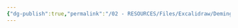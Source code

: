 ```yaml
---
{"dg-publish":true,"permalink":"/02 - RESOURCES/Files/Excalidraw/Deming Zyklus 2024-08-18 18.46.10.excalidraw/","tags":["excalidraw"],"noteIcon":"","updated":"2024-11-24T22:11:11.186+01:00"}
---
```

<style> .container {font-family: sans-serif; text-align: center;} .button-wrapper button {z-index: 1;height: 40px; width: 100px; margin: 10px;padding: 5px;} .excalidraw .App-menu_top .buttonList { display: flex;} .excalidraw-wrapper { height: 800px; margin: 50px; position: relative;} :root[dir="ltr"] .excalidraw .layer-ui__wrapper .zen-mode-transition.App-menu_bottom--transition-left {transform: none;} </style><script src="https://cdn.jsdelivr.net/npm/react@17/umd/react.production.min.js"></script><script src="https://cdn.jsdelivr.net/npm/react-dom@17/umd/react-dom.production.min.js"></script><script type="text/javascript" src="https://cdn.jsdelivr.net/npm/@excalidraw/excalidraw@0/dist/excalidraw.production.min.js"></script><div id="Deming_Zyklus_2024-08-18_1846.10.excalidraw.md"></div><script>(function(){const InitialData={"type":"excalidraw","version":2,"source":"https://github.com/zsviczian/obsidian-excalidraw-plugin/releases/tag/2.3.0","elements":[{"type":"ellipse","version":65,"versionNonce":1513676567,"index":"a0","isDeleted":false,"id":"B0YJzKZ_ET2ByKY4bLdls","fillStyle":"solid","strokeWidth":2,"strokeStyle":"solid","roughness":1,"opacity":10,"angle":0,"x":-191,"y":-176.2109375,"strokeColor":"#1e1e1e","backgroundColor":"transparent","width":456,"height":396,"seed":1294442329,"groupIds":[],"frameId":null,"roundness":{"type":2},"boundElements":[{"id":"6FE-o_9DC-3XPGJeoqxXP","type":"arrow"}],"updated":1723999714340,"link":null,"locked":false},{"type":"arrow","version":299,"versionNonce":585252985,"index":"a1","isDeleted":false,"id":"nj48l8T0BgG80-IZ1rhHP","fillStyle":"solid","strokeWidth":4,"strokeStyle":"solid","roughness":1,"opacity":100,"angle":0,"x":107,"y":-201.2109375,"strokeColor":"#1e1e1e","backgroundColor":"transparent","width":209,"height":308,"seed":1909791063,"groupIds":[],"frameId":null,"roundness":{"type":2},"boundElements":[],"updated":1723999678501,"link":null,"locked":false,"startBinding":null,"endBinding":null,"lastCommittedPoint":null,"startArrowhead":null,"endArrowhead":"arrow","points":[[0,0],[137,111],[209,308]],"elbowed":false},{"type":"arrow","version":397,"versionNonce":1248883993,"index":"a2","isDeleted":false,"id":"zo6e_w5oRHsH29GE1BXF7","fillStyle":"solid","strokeWidth":4,"strokeStyle":"solid","roughness":1,"opacity":100,"angle":2.0366362162410994,"x":-29.146820578947654,"y":24.126166520640226,"strokeColor":"#1e1e1e","backgroundColor":"transparent","width":274,"height":269,"seed":309131479,"groupIds":[],"frameId":null,"roundness":{"type":2},"boundElements":[],"updated":1723999628593,"link":null,"locked":false,"startBinding":null,"endBinding":null,"lastCommittedPoint":null,"startArrowhead":null,"endArrowhead":"arrow","points":[[0,0],[204,94],[274,269]],"elbowed":false},{"type":"arrow","version":689,"versionNonce":1997205559,"index":"a3","isDeleted":false,"id":"6FE-o_9DC-3XPGJeoqxXP","fillStyle":"solid","strokeWidth":4,"strokeStyle":"solid","roughness":1,"opacity":100,"angle":3.5899530434171076,"x":-235.18818751808283,"y":-64.96904213448988,"strokeColor":"#1e1e1e","backgroundColor":"transparent","width":248.87009195266222,"height":274.4302598033934,"seed":2088645431,"groupIds":[],"frameId":null,"roundness":{"type":2},"boundElements":[],"updated":1723999687021,"link":null,"locked":false,"startBinding":null,"endBinding":{"elementId":"B0YJzKZ_ET2ByKY4bLdls","focus":0.9755694857350573,"gap":19.226803912404108,"fixedPoint":null},"lastCommittedPoint":null,"startArrowhead":null,"endArrowhead":"arrow","points":[[0,0],[204,94],[248.87009195266222,274.4302598033934]],"elbowed":false},{"type":"arrow","version":696,"versionNonce":29453591,"index":"a4","isDeleted":false,"id":"V5ifBraCcvfC_2sDDecQp","fillStyle":"solid","strokeWidth":4,"strokeStyle":"solid","roughness":1,"opacity":100,"angle":5.129664581138567,"x":-167.1935492898823,"y":-274.5166266378059,"strokeColor":"#1e1e1e","backgroundColor":"transparent","width":267.88665890657643,"height":275.51600053022946,"seed":758457497,"groupIds":[],"frameId":null,"roundness":{"type":2},"boundElements":[],"updated":1723999700684,"link":null,"locked":false,"startBinding":null,"endBinding":null,"lastCommittedPoint":null,"startArrowhead":null,"endArrowhead":"arrow","points":[[0,0],[199.44846137569922,96.27696672803557],[267.88665890657643,275.51600053022946]],"elbowed":false},{"type":"text","version":156,"versionNonce":977531385,"index":"a6","isDeleted":false,"id":"BEh6vqNX","fillStyle":"solid","strokeWidth":4,"strokeStyle":"solid","roughness":1,"opacity":90,"angle":1.0427897508807522,"x":216.01039691033918,"y":-116.19092011642951,"strokeColor":"#1e1e1e","backgroundColor":"transparent","width":112.23202514648438,"height":45,"seed":1644648665,"groupIds":[],"frameId":null,"roundness":null,"boundElements":[],"updated":1724000029749,"link":null,"locked":false,"fontSize":36,"fontFamily":5,"text":"Planen","rawText":"Planen","textAlign":"left","verticalAlign":"top","containerId":null,"originalText":"Planen","autoResize":true,"lineHeight":1.25},{"type":"text","version":127,"versionNonce":557690615,"index":"aD","isDeleted":false,"id":"5sZlPZfu","fillStyle":"solid","strokeWidth":4,"strokeStyle":"solid","roughness":1,"opacity":90,"angle":5.813075576433593,"x":121.26972260566065,"y":197.31369828836114,"strokeColor":"#1e1e1e","backgroundColor":"transparent","width":167.86004638671875,"height":45,"seed":237793369,"groupIds":[],"frameId":null,"roundness":null,"boundElements":[],"updated":1724005059180,"link":null,"locked":false,"fontSize":36,"fontFamily":5,"text":"Umsetzen","rawText":"Umsetzen","textAlign":"left","verticalAlign":"top","containerId":null,"originalText":"Umsetzen","autoResize":true,"lineHeight":1.25},{"type":"text","version":315,"versionNonce":1415163929,"index":"aE","isDeleted":false,"id":"P4s1ow1H","fillStyle":"solid","strokeWidth":4,"strokeStyle":"solid","roughness":1,"opacity":90,"angle":5.731792579373206,"x":-160.82977335098292,"y":-241.8212122584962,"strokeColor":"#1e1e1e","backgroundColor":"transparent","width":128.5120391845703,"height":45,"seed":1005661559,"groupIds":[],"frameId":null,"roundness":null,"boundElements":[],"updated":1724005072893,"link":null,"locked":false,"fontSize":36,"fontFamily":5,"text":"Handeln","rawText":"Handeln","textAlign":"left","verticalAlign":"top","containerId":null,"originalText":"Handeln","autoResize":true,"lineHeight":1.25},{"type":"text","version":132,"versionNonce":916198009,"index":"aF","isDeleted":false,"id":"XaeYGFjI","fillStyle":"solid","strokeWidth":4,"strokeStyle":"solid","roughness":1,"opacity":90,"angle":0.9766593504517092,"x":-278.0275269386554,"y":146.15505511383915,"strokeColor":"#1e1e1e","backgroundColor":"transparent","width":189.1000518798828,"height":45,"seed":1690012279,"groupIds":[],"frameId":null,"roundness":null,"boundElements":[],"updated":1724005067670,"link":null,"locked":false,"fontSize":36,"fontFamily":5,"text":"Überprüfen","rawText":"Überprüfen","textAlign":"left","verticalAlign":"top","containerId":null,"originalText":"Überprüfen","autoResize":true,"lineHeight":1.25},{"type":"text","version":125,"versionNonce":7007353,"index":"aG","isDeleted":false,"id":"EzCKeYPc","fillStyle":"solid","strokeWidth":4,"strokeStyle":"solid","roughness":1,"opacity":90,"angle":0.7762576208057101,"x":225.45646924165243,"y":-196.36218709781056,"strokeColor":"#1e1e1e","backgroundColor":"transparent","width":14.019989013671875,"height":25,"seed":749255543,"groupIds":[],"frameId":null,"roundness":null,"boundElements":[],"updated":1724000164360,"link":null,"locked":false,"fontSize":20,"fontFamily":5,"text":"1.","rawText":"1.","textAlign":"left","verticalAlign":"top","containerId":null,"originalText":"1.","autoResize":true,"lineHeight":1.25},{"type":"text","version":106,"versionNonce":937320983,"index":"aH","isDeleted":false,"id":"PdeKX8zX","fillStyle":"solid","strokeWidth":4,"strokeStyle":"solid","roughness":1,"opacity":90,"angle":5.954939740378715,"x":94.55758317764338,"y":260.0564989042299,"strokeColor":"#1e1e1e","backgroundColor":"transparent","width":19.47998046875,"height":25,"seed":266108985,"groupIds":[],"frameId":null,"roundness":null,"boundElements":[],"updated":1724000167344,"link":null,"locked":false,"fontSize":20,"fontFamily":5,"text":"2.","rawText":"2.","textAlign":"left","verticalAlign":"top","containerId":null,"originalText":"2.","autoResize":true,"lineHeight":1.25},{"type":"text","version":174,"versionNonce":221195895,"index":"aI","isDeleted":false,"id":"o4FOtXcI","fillStyle":"solid","strokeWidth":4,"strokeStyle":"solid","roughness":1,"opacity":90,"angle":0.6190561845763689,"x":-262.930627532541,"y":34.92813548283459,"strokeColor":"#1e1e1e","backgroundColor":"transparent","width":17.639984130859375,"height":25,"seed":737778649,"groupIds":[],"frameId":null,"roundness":null,"boundElements":[],"updated":1724000149902,"link":null,"locked":false,"fontSize":20,"fontFamily":5,"text":"3.","rawText":"3.","textAlign":"left","verticalAlign":"top","containerId":null,"originalText":"3.","autoResize":true,"lineHeight":1.25},{"type":"text","version":37,"versionNonce":846500953,"index":"aJ","isDeleted":false,"id":"0jOgjFZJ","fillStyle":"solid","strokeWidth":4,"strokeStyle":"solid","roughness":1,"opacity":90,"angle":5.852367278629375,"x":-202.2854662422185,"y":-179.9105741945847,"strokeColor":"#1e1e1e","backgroundColor":"transparent","width":17.179977416992188,"height":25,"seed":840388153,"groupIds":[],"frameId":null,"roundness":null,"boundElements":[],"updated":1724000157636,"link":null,"locked":false,"fontSize":20,"fontFamily":5,"text":"4.","rawText":"4.","textAlign":"left","verticalAlign":"top","containerId":null,"originalText":"4.","autoResize":true,"lineHeight":1.25}],"appState":{"theme":"dark","viewBackgroundColor":"#ffffff","currentItemStrokeColor":"#1e1e1e","currentItemBackgroundColor":"transparent","currentItemFillStyle":"solid","currentItemStrokeWidth":4,"currentItemStrokeStyle":"solid","currentItemRoughness":1,"currentItemOpacity":90,"currentItemFontFamily":5,"currentItemFontSize":20,"currentItemTextAlign":"left","currentItemStartArrowhead":null,"currentItemEndArrowhead":"arrow","scrollX":480.9694322054514,"scrollY":668.0455594459173,"zoom":{"value":1.55},"currentItemRoundness":"round","gridSize":null,"gridColor":{"Bold":"#C9C9C9","Regular":"#EDEDED"},"currentStrokeOptions":null,"previousGridSize":null,"frameRendering":{"enabled":true,"clip":true,"name":true,"outline":true},"objectsSnapModeEnabled":false},"files":{}};InitialData.scrollToContent=true;App=()=>{const e=React.useRef(null),t=React.useRef(null),[n,i]=React.useState({width:void 0,height:void 0});return React.useEffect(()=>{i({width:t.current.getBoundingClientRect().width,height:t.current.getBoundingClientRect().height});const e=()=>{i({width:t.current.getBoundingClientRect().width,height:t.current.getBoundingClientRect().height})};return window.addEventListener("resize",e),()=>window.removeEventListener("resize",e)},[t]),React.createElement(React.Fragment,null,React.createElement("div",{className:"excalidraw-wrapper",ref:t},React.createElement(ExcalidrawLib.Excalidraw,{ref:e,width:n.width,height:n.height,initialData:InitialData,viewModeEnabled:!0,zenModeEnabled:!0,gridModeEnabled:!1})))},excalidrawWrapper=document.getElementById("Deming_Zyklus_2024-08-18_1846.10.excalidraw.md");ReactDOM.render(React.createElement(App),excalidrawWrapper);})();</script>